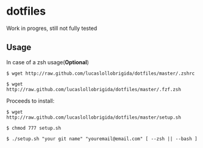 # dotfiles

Work in progres, still not fully tested

## Usage

In case of a zsh usage(**Optional**)

```terminal
$ wget http://raw.github.com/lucaslollobrigida/dotfiles/master/.zshrc

$ wget http://raw.github.com/lucaslollobrigida/dotfiles/master/.fzf.zsh
```
Proceeds to install:

```terminal
$ wget http://raw.github.com/lucaslollobrigida/dotfiles/master/setup.sh

$ chmod 777 setup.sh

$ ./setup.sh "your git name" "youremail@email.com" [ --zsh || --bash ]
```
